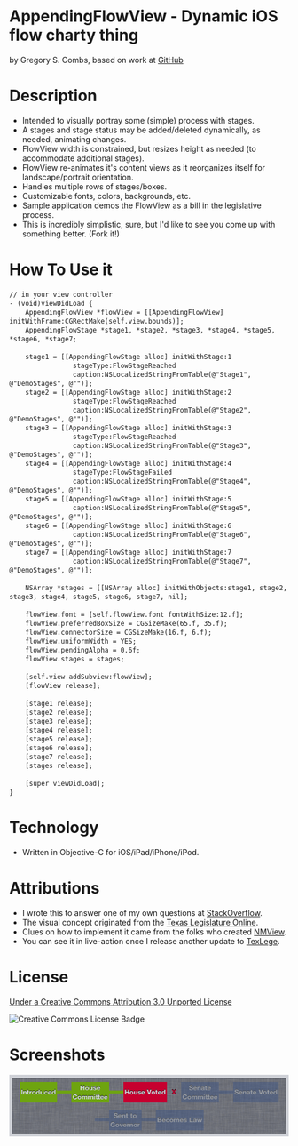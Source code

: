 AppendingFlowView - Dynamic iOS flow charty thing 
=============
by Gregory S. Combs, based on work at [GitHub](https://github.com/grgcombs/AppendingFlowView)

Description
=============

- Intended to visually portray some (simple) process with stages. 
- A stages and stage status may be added/deleted dynamically, as needed, animating changes. 
- FlowView width is constrained, but resizes height as needed (to accommodate additional stages). 
- FlowView re-animates it's content views as it reorganizes itself for landscape/portrait orientation. 
- Handles multiple rows of stages/boxes. 
- Customizable fonts, colors, backgrounds, etc. 
- Sample application demos the FlowView as a bill in the legislative process. 
- This is incredibly simplistic, sure, but I'd like to see you come up with something better. (Fork it!) 

How To Use it
=============

    // in your view controller
    - (void)viewDidLoad {
        AppendingFlowView *flowView = [[AppendingFlowView] initWithFrame:CGRectMake(self.view.bounds)];
        AppendingFlowStage *stage1, *stage2, *stage3, *stage4, *stage5, *stage6, *stage7;
        
        stage1 = [[AppendingFlowStage alloc] initWithStage:1 
        			stageType:FlowStageReached 
        			caption:NSLocalizedStringFromTable(@"Stage1", @"DemoStages", @"")];
        stage2 = [[AppendingFlowStage alloc] initWithStage:2 
        			stageType:FlowStageReached 
        			caption:NSLocalizedStringFromTable(@"Stage2", @"DemoStages", @"")];
        stage3 = [[AppendingFlowStage alloc] initWithStage:3 
        			stageType:FlowStageReached 
        			caption:NSLocalizedStringFromTable(@"Stage3", @"DemoStages", @"")];
        stage4 = [[AppendingFlowStage alloc] initWithStage:4 
        			stageType:FlowStageFailed 
        			caption:NSLocalizedStringFromTable(@"Stage4", @"DemoStages", @"")];
        stage5 = [[AppendingFlowStage alloc] initWithStage:5 
        			caption:NSLocalizedStringFromTable(@"Stage5", @"DemoStages", @"")];
        stage6 = [[AppendingFlowStage alloc] initWithStage:6 
        			caption:NSLocalizedStringFromTable(@"Stage6", @"DemoStages", @"")];
        stage7 = [[AppendingFlowStage alloc] initWithStage:7 
        			caption:NSLocalizedStringFromTable(@"Stage7", @"DemoStages", @"")];
        
        NSArray *stages = [[NSArray alloc] initWithObjects:stage1, stage2, stage3, stage4, stage5, stage6, stage7, nil];
        
        flowView.font = [self.flowView.font fontWithSize:12.f];
        flowView.preferredBoxSize = CGSizeMake(65.f, 35.f);
        flowView.connectorSize = CGSizeMake(16.f, 6.f);
        flowView.uniformWidth = YES;
        flowView.pendingAlpha = 0.6f;
        flowView.stages = stages;
        
        [self.view addSubview:flowView];
        [flowView release];
        
        [stage1 release];
        [stage2 release]; 
        [stage3 release];
        [stage4 release];
        [stage5 release];
        [stage6 release];
        [stage7 release];
        [stages release];

        [super viewDidLoad];
    } 

Technology
=============

- Written in Objective-C for iOS/iPad/iPhone/iPod.

Attributions
=============
- I wrote this to answer one of my own questions at [StackOverflow](http://stackoverflow.com/questions/5859381/simple-but-dynamically-generated-flow-chart-or-process-chart-view-for-ios).
- The visual concept originated from the [Texas Legislature Online](http://www.legis.state.tx.us/BillLookup/BillStages.aspx?LegSess=821&Bill=SB1).
- Clues on how to implement it came from the folks who created [NMView](http://www.github.com/nextmunich/NMView).
- You can see it in live-action once I release another update to [TexLege](http://www.texlege.com).

License
=========================

[Under a Creative Commons Attribution 3.0 Unported License](http://creativecommons.org/licenses/by/3.0/)

![Creative Commons License Badge](http://i.creativecommons.org/l/by/3.0/88x31.png "Creative Commons Attribution")

Screenshots
=========================

![Screenshot](https://github.com/grgcombs/AppendingFlowView/raw/master/screenshot.png "AppendingFlowView")
